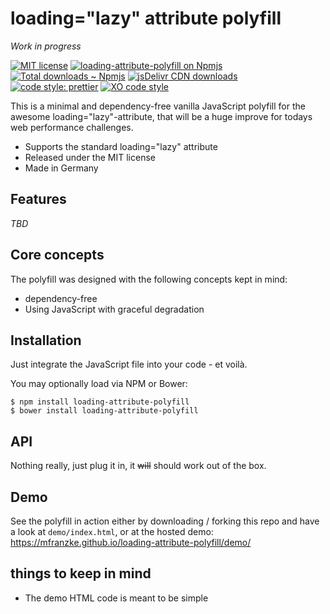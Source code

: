 # loading="lazy" attribute polyfill
*Work in progress*

[![MIT license](https://img.shields.io/npm/l/loading-attribute-polyfill.svg 'license badge')](https://opensource.org/licenses/mit-license.php)
[![loading-attribute-polyfill on Npmjs](https://img.shields.io/npm/v/loading-attribute-polyfill.svg 'npm version')][npm]
[![Total downloads ~ Npmjs](https://img.shields.io/npm/dt/loading-attribute-polyfill.svg 'Count of total downloads – NPM')][npm]
[![jsDelivr CDN downloads](https://data.jsdelivr.com/v1/package/npm/loading-attribute-polyfill/badge 'Count of total downloads – jsDelivr')](https://www.jsdelivr.com/package/npm/loading-attribute-polyfill 'loading-attribute polyfill – on jsDelivr')
[![code style: prettier](https://img.shields.io/badge/code_style-prettier-ff69b4.svg?style=flat-square)](https://github.com/prettier/prettier)
[![XO code style](https://img.shields.io/badge/code_style-XO-5ed9c7.svg)](https://github.com/xojs/xo)

This is a minimal and dependency-free vanilla JavaScript polyfill for the awesome loading="lazy"-attribute, that will be a huge improve for todays web performance challenges.

- Supports the standard loading="lazy" attribute
- Released under the MIT license
- Made in Germany

## Features

*TBD*

## Core concepts

The polyfill was designed with the following concepts kept in mind:

- dependency-free
- Using JavaScript with graceful degradation

## Installation

Just integrate the JavaScript file into your code - et voilà.

You may optionally load via NPM or Bower:

    $ npm install loading-attribute-polyfill
    $ bower install loading-attribute-polyfill

## API

Nothing really, just plug it in, it ~~will~~ should work out of the box.

## Demo

See the polyfill in action either by downloading / forking this repo and have a look at `demo/index.html`, or at the hosted demo: <https://mfranzke.github.io/loading-attribute-polyfill/demo/>

## things to keep in mind

- The demo HTML code is meant to be simple

[npm]: https://npmjs.com/package/loading-attribute-polyfill 'loading="lazy"-attribute polyfill – on NPM'
